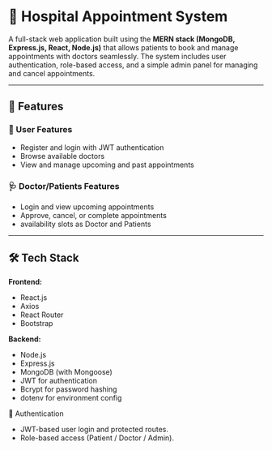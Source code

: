 # 🏥 Hospital Appointment System

A full-stack web application built using the **MERN stack (MongoDB, Express.js, React, Node.js)** that allows patients to book and manage appointments with doctors seamlessly. The system includes user authentication, role-based access, and a simple admin panel for managing and cancel appointments.

---

## 🚀 Features

### 👤 User Features
- Register and login with JWT authentication
- Browse available doctors
- View and manage upcoming and past appointments

### 🩺 Doctor/Patients Features
- Login and view upcoming appointments
- Approve, cancel, or complete appointments
- availability slots as Doctor and Patients

---

## 🛠️ Tech Stack

**Frontend:**
- React.js
- Axios
- React Router
- Bootstrap

**Backend:**
- Node.js
- Express.js
- MongoDB (with Mongoose)
- JWT for authentication
- Bcrypt for password hashing
- dotenv for environment config

🔐 Authentication

- JWT-based user login and protected routes.
- Role-based access (Patient / Doctor / Admin).

